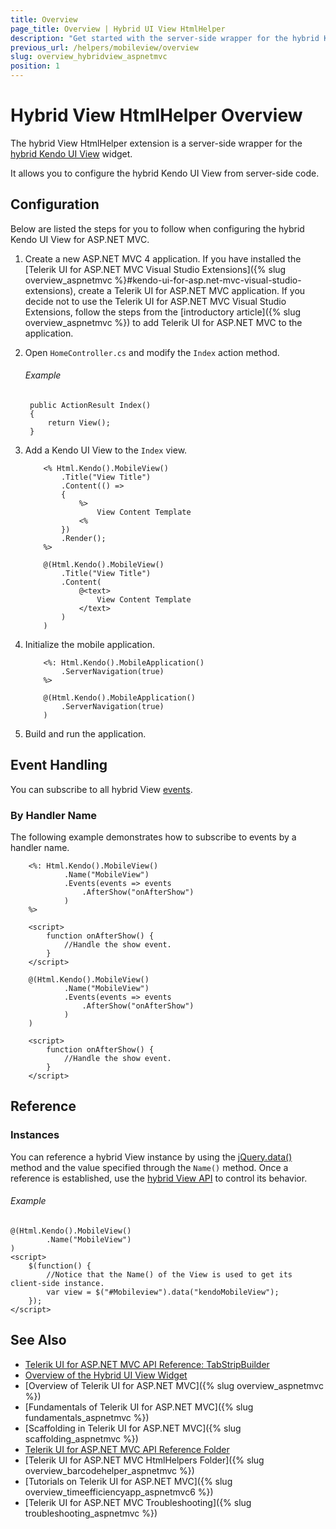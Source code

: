 ```yaml
---
title: Overview
page_title: Overview | Hybrid UI View HtmlHelper
description: "Get started with the server-side wrapper for the hybrid Kendo UI View widget for ASP.NET MVC."
previous_url: /helpers/mobileview/overview
slug: overview_hybridview_aspnetmvc
position: 1
---
```


# Hybrid View HtmlHelper Overview

The hybrid View HtmlHelper extension is a server-side wrapper for the [hybrid Kendo UI View](http://demos.telerik.com/kendo-ui/m/index#mobile-view/index) widget.

It allows you to configure the hybrid Kendo UI View from server-side code.

## Configuration

Below are listed the steps for you to follow when configuring the hybrid Kendo UI View for ASP.NET MVC.

1. Create a new ASP.NET MVC 4 application. If you have installed the [Telerik UI for ASP.NET MVC Visual Studio Extensions]({% slug overview_aspnetmvc %}#kendo-ui-for-asp.net-mvc-visual-studio-extensions), create a Telerik UI for ASP.NET MVC application. If you decide not to use the Telerik UI for ASP.NET MVC Visual Studio Extensions, follow the steps from the [introductory article]({% slug overview_aspnetmvc %}) to add Telerik UI for ASP.NET MVC to the application.

1. Open `HomeController.cs` and modify the `Index` action method.

    ###### Example

        public ActionResult Index()
        {
            return View();
        }

1. Add a Kendo UI View to the `Index` view.

    ```ASPX
        <% Html.Kendo().MobileView()
            .Title("View Title")
            .Content(() =>
            {
                %>
                    View Content Template
                <%
            })
            .Render();
        %>
    ```
    ```Razor
        @(Html.Kendo().MobileView()
            .Title("View Title")
            .Content(
                @<text>
                    View Content Template
                </text>
            )
        )
    ```

1. Initialize the mobile application.

    ```ASPX
        <%: Html.Kendo().MobileApplication()
            .ServerNavigation(true)
        %>
    ```
    ```Razor
        @(Html.Kendo().MobileApplication()
            .ServerNavigation(true)
        )
    ```

1. Build and run the application.

## Event Handling

You can subscribe to all hybrid View [events](http://docs.telerik.com/kendo-ui/api/javascript/mobile/ui/view#events).

### By Handler Name

The following example demonstrates how to subscribe to events by a handler name.

```ASPX
    <%: Html.Kendo().MobileView()
            .Name("MobileView")
            .Events(events => events
                .AfterShow("onAfterShow")
            )
    %>

    <script>
        function onAfterShow() {
            //Handle the show event.
        }
    </script>
```
```Razor
    @(Html.Kendo().MobileView()
            .Name("MobileView")
            .Events(events => events
                .AfterShow("onAfterShow")
            )
    )

    <script>
        function onAfterShow() {
            //Handle the show event.
        }
    </script>
```

## Reference

### Instances

You can reference a hybrid View instance by using the [jQuery.data()](http://api.jquery.com/jQuery.data/) method and the value specified through the `Name()` method. Once a reference is established, use the [hybrid View API](http://docs.telerik.com/kendo-ui/api/javascript/mobile/ui/view#methods) to control its behavior.

###### Example

    @(Html.Kendo().MobileView()
            .Name("MobileView")
    )
    <script>
        $(function() {
            //Notice that the Name() of the View is used to get its client-side instance.
            var view = $("#Mobileview").data("kendoMobileView");
        });
    </script>

## See Also

* [Telerik UI for ASP.NET MVC API Reference: TabStripBuilder](http://docs.telerik.com/aspnet-mvc/api/Kendo.Mvc.UI.Fluent/MobileTabStripBuilder)
* [Overview of the Hybrid UI View Widget](http://docs.telerik.com/kendo-ui/controls/hybrid/view/view)
* [Overview of Telerik UI for ASP.NET MVC]({% slug overview_aspnetmvc %})
* [Fundamentals of Telerik UI for ASP.NET MVC]({% slug fundamentals_aspnetmvc %})
* [Scaffolding in Telerik UI for ASP.NET MVC]({% slug scaffolding_aspnetmvc %})
* [Telerik UI for ASP.NET MVC API Reference Folder](/api/Kendo.Mvc/AggregateFunction)
* [Telerik UI for ASP.NET MVC HtmlHelpers Folder]({% slug overview_barcodehelper_aspnetmvc %})
* [Tutorials on Telerik UI for ASP.NET MVC]({% slug overview_timeefficiencyapp_aspnetmvc6 %})
* [Telerik UI for ASP.NET MVC Troubleshooting]({% slug troubleshooting_aspnetmvc %})
